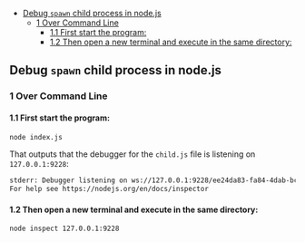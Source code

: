 <!-- TOC -->

- [Debug `spawn` child process in node.js](#debug-spawn-child-process-in-nodejs)
  - [1 Over Command Line](#1-over-command-line)
    - [1.1 First start the program:](#11-first-start-the-program)
    - [1.2 Then open a new terminal and execute in the same directory:](#12-then-open-a-new-terminal-and-execute-in-the-same-directory)

<!-- /TOC -->


## Debug `spawn` child process in node.js

### 1 Over Command Line

#### 1.1 First start the program:

```bash
node index.js
```

That outputs that the debugger for the `child.js` file is listening on `127.0.0.1:9228`:  

```bash
stderr: Debugger listening on ws://127.0.0.1:9228/ee24da83-fa84-4dab-bc7f-287a47341b1d
For help see https://nodejs.org/en/docs/inspector
```

#### 1.2 Then open a new terminal and execute in the same directory:  

```bash
node inspect 127.0.0.1:9228
```
